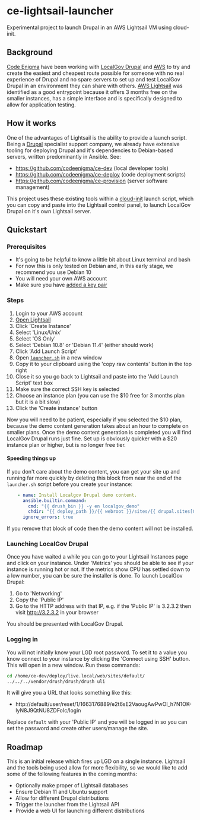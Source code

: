 # ce-lightsail-launcher
Experimental project to launch Drupal in an AWS Lightsail VM using cloud-init.

## Background
[Code Enigma](https://www.codeenigma.com) have been working with [LocalGov Drupal](https://localgovdrupal.org/) and [AWS](https://aws.amazon.com/) to try and create the easiest and cheapest route possible for someone with no real experience of Drupal and no spare servers to set up and test LocalGov Drupal in an environment they can share with others. [AWS Lightsail](https://aws.amazon.com/lightsail/) was identified as a good entrypoint because it offers 3 months free on the smaller instances, has a simple interface and is specifically designed to allow for application testing.

## How it works
One of the advantages of Lightsail is the ability to provide a launch script. Being a [Drupal](https://www.drupal.org/) specialist support company, we already have extensive tooling for deploying Drupal and it's dependencies to Debian-based servers, written predominantly in Ansible. See:
* https://github.com/codeenigma/ce-dev (local developer tools)
* https://github.com/codeenigma/ce-deploy (code deployment scripts)
* https://github.com/codeenigma/ce-provision (server software management)

This project uses these existing tools within a [cloud-init](https://cloudinit.readthedocs.io/) launch script, which you can copy and paste into the Lightsail control panel, to launch LocalGov Drupal on it's own Lightsail server.

## Quickstart

### Prerequisites
* It's going to be helpful to know a little bit about Linux terminal and bash
* For now this is only tested on Debian and, in this early stage, we recommend you use Debian 10
* You will need your own AWS account
* Make sure you have [added a key pair](https://docs.aws.amazon.com/AWSEC2/latest/UserGuide/create-key-pairs.html)

### Steps
1. Login to your AWS account
2. [Open Lightsail](https://lightsail.aws.amazon.com/ls/webapp/home/instances)
3. Click 'Create Instance'
4. Select 'Linux/Unix'
5. Select 'OS Only'
6. Select 'Debian 10.8' or 'Debian 11.4' (either should work)
7. Click 'Add Launch Script'
8. Open [`launcher.sh`](https://github.com/codeenigma/ce-lightsail-launcher/blob/main/launcher.sh) in a new window
9. Copy it to your clipboard using the 'copy raw contents' button in the top right
10. Close it so you go back to Lightsail and paste into the 'Add Launch Script' text box
11. Make sure the correct SSH key is selected
12. Choose an instance plan (you can use the $10 free for 3 months plan but it is a bit slow)
13. Click the 'Create instance' button

Now you will need to be patient, especially if you selected the $10 plan, because the demo content generation takes about an hour to complete on smaller plans. Once the demo content generation is completed you will find LocalGov Drupal runs just fine. Set up is obviously quicker with a $20 instance plan or higher, but is no longer free tier.

#### Speeding things up
If you don't care about the demo content, you can get your site up and running far more quickly by deleting this block from near the end of the `launcher.sh` script before you create your instance:

```yaml
    - name: Install Localgov Drupal demo content.
      ansible.builtin.command:
        cmd: "{{ drush_bin }} -y en localgov_demo"
        chdir: "{{ deploy_path }}/{{ webroot }}/sites/{{ drupal.sites[0].folder }}"
      ignore_errors: true
```

If you remove that block of code then the demo content will not be installed.

### Launching LocalGov Drupal
Once you have waited a while you can go to your Lightsail Instances page and click on your instance. Under 'Metrics' you should be able to see if your instance is running hot or not. If the metrics show CPU has settled down to a low number, you can be sure the installer is done. To launch LocalGov Drupal:

1. Go to 'Networking'
2. Copy the 'Public IP'
3. Go to the HTTP address with that IP, e.g. if the 'Public IP' is 3.2.3.2 then visit http://3.2.3.2 in your browser

You should be presented with LocalGov Drupal.

### Logging in
You will not initially know your LGD root password. To set it to a value you know connect to your instance by clicking the 'Connect using SSH' button. This will open in a new window. Run these commands:

```bash
cd /home/ce-dev/deploy/live.local/web/sites/default/
../../../vendor/drush/drush/drush uli
```

It will give you a URL that looks something like this:
* http://default/user/reset/1/1663176889/e2t6sE2VaougAwPwOl_h7N1OK-lyN8J9QtNU8ZDFoIc/login

Replace `default` with your 'Public IP' and you will be logged in so you can set the password and create other users/manage the site.

## Roadmap
This is an initial release which fires up LGD on a single instance. Lightsail and the tools being used allow for more flexibility, so we would like to add some of the following features in the coming months:

* Optionally make proper of Lightsail databases
* Ensure Debian 11 and Ubuntu support
* Allow for different Drupal distributions
* Trigger the launcher from the Lightsail API
* Provide a web UI for launching different distributions
